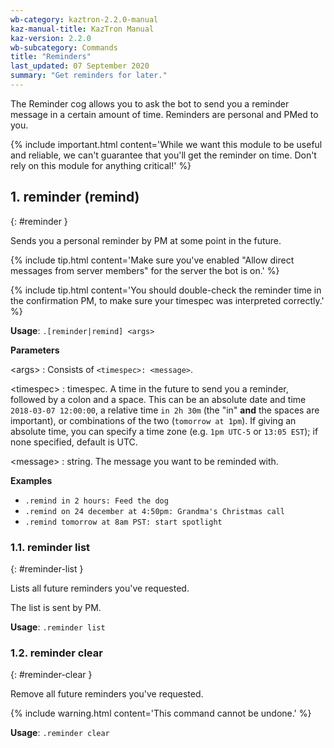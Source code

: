 ```yaml
---
wb-category: kaztron-2.2.0-manual
kaz-manual-title: KazTron Manual
kaz-version: 2.2.0
wb-subcategory: Commands
title: "Reminders"
last_updated: 07 September 2020
summary: "Get reminders for later."
---
```


The Reminder cog allows you to ask the bot to send you a reminder message in a certain
amount of time. Reminders are personal and PMed to you.

{% include important.html content='While we want this module to be useful and reliable, we can&#x27;t guarantee that
you&#x27;ll get the reminder on time. Don&#x27;t rely on this module for anything critical!' %}

## 1. reminder (remind)
{: #reminder }

Sends you a personal reminder by PM at some point in the future.

{% include tip.html content='Make sure you&#x27;ve enabled &quot;Allow direct messages from server members&quot; for the server
the bot is on.' %}

{% include tip.html content='You should double-check the reminder time in the confirmation PM, to make sure your
timespec was interpreted correctly.' %}

**Usage**: `.[reminder|remind] <args>`

**Parameters**

&lt;args&gt;
: Consists of `<timespec>: <message>`.


&lt;timespec&gt;
: timespec. A time in the future to send you a reminder, followed by a colon and a
  space. This can be an absolute date and time `2018-03-07 12:00:00`, a relative
  time `in 2h 30m` (the "in" **and** the spaces are important), or combinations of
  the two (`tomorrow at 1pm`). If giving an absolute time, you can specify a time
  zone (e.g. `1pm UTC-5` or `13:05 EST`); if none specified, default is UTC.

&lt;message&gt;
: string. The message you want to be reminded with.




**Examples**

* `.remind in 2 hours: Feed the dog`
* `.remind on 24 december at 4:50pm: Grandma's Christmas call`
* `.remind tomorrow at 8am PST: start spotlight`

### 1.1. reminder list
{: #reminder-list }

Lists all future reminders you've requested.

The list is sent by PM.

**Usage**: `.reminder list`



### 1.2. reminder clear
{: #reminder-clear }

Remove all future reminders you've requested.

{% include warning.html content='This command cannot be undone.' %}

**Usage**: `.reminder clear`

